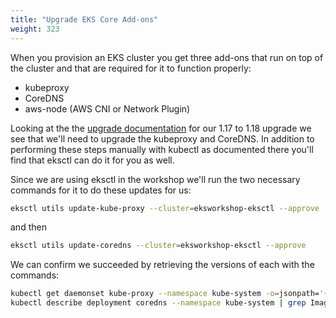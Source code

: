 ```yaml
---
title: "Upgrade EKS Core Add-ons"
weight: 323
---
```


When you provision an EKS cluster you get three add-ons that run on top of the cluster and that are required for it to function properly:
- kubeproxy
- CoreDNS
- aws-node (AWS CNI or Network Plugin)

Looking at the the [upgrade documentation](https://docs.aws.amazon.com/eks/latest/userguide/update-cluster.html#w665aac14c15b5c17) for our 1.17 to 1.18 upgrade we see that we'll need to upgrade the kubeproxy and CoreDNS. In addition to performing these steps manually with kubectl as documented there you'll find that eksctl can do it for you as well.

Since we are using eksctl in the workshop we'll run the two necessary commands for it to do these updates for us:
```bash
eksctl utils update-kube-proxy --cluster=eksworkshop-eksctl --approve
```

and then

```bash
eksctl utils update-coredns --cluster=eksworkshop-eksctl --approve
```

We can confirm we succeeded by retrieving the versions of each with the commands:
```bash
kubectl get daemonset kube-proxy --namespace kube-system -o=jsonpath='{$.spec.template.spec.containers[:1].image}'
kubectl describe deployment coredns --namespace kube-system | grep Image | cut -d "/" -f 3
```